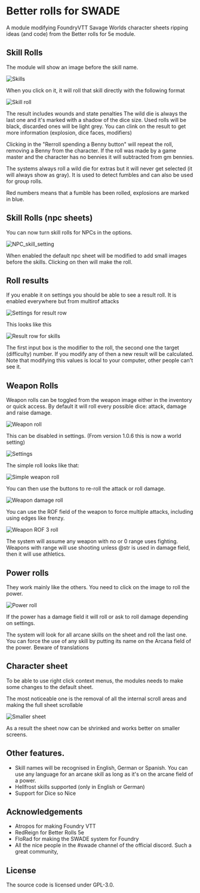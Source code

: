 # Better rolls for SWADE
A module modifying FoundryVTT Savage Worlds character sheets ripping ideas (and code) from the Better rolls for 5e module.

## Skill Rolls

The module will show an image before the skill name. 

![Skills](docs/doc_skills.png)

When you click on it, it will roll that skill directly with the following format

![Skill roll](docs/skill_roll.png)

The result includes wounds and state penalties
The wild die is always the last one and it's marked with a shadow of the dice size. Used rolls will be black, discarded ones will be light grey.
You can clink on the result to get more information (explosion, dice faces, modifiers)

Clicking in the "Rerroll spending a Benny button" will repeat the roll, removing a Benny from the character. If the roll was made by a game master and the character has no bennies it will subtracted from gm bennies.

The systems always roll a wild die for extras but it will never get selected (it will always show as gray). It is used to detect fumbles and can also be used for group rolls.

Red numbers means that a fumble has been rolled, explosions are marked in blue.

## Skill Rolls (npc sheets)

You can now turn skill rolls for NPCs in the options.

![NPC_skill_setting](docs/settings_npc_skills.png)

When enabled the default npc sheet will be modified to add small images before the skills. Clicking on then will make the roll.

## Roll results

If you enable it on settings you should be able to see a result roll. It is enabled everywhere but from multirof attacks

![Settings for result row](docs/settings_show_result.png)

This looks like this

![Result row for skills](docs/skill_result_row.png)

The first input box is the modifier to the roll, the second one the target (difficulty) number. If you modify any of then a new result will be calculated.
Note that modifying this values is local to your computer, other people can't see it.

## Weapon Rolls

Weapon rolls can be toggled from the weapon image either in the inventory or quick access.
By default it will roll every possible dice: attack, damage and raise damage.

![Weapon roll](docs/weapon_roll.png)

This can be disabled in settings. (From version 1.0.6 this is now a world setting)

![Settings](/docs/settings.png)

The simple roll looks like that:

![Simple weapon roll](docs/simple_weapon_roll.png)

You can then use the buttons to re-roll the attack or roll damage.

![Weapon damage roll](docs/weapon_damage_roll.png)

You can use the ROF field of the weapon to force multiple attacks, including using edges like frenzy.

![Weapon ROF 3 roll](docs/weapon_rof_3_roll.png)

The system will assume any weapon with no or 0 range uses fighting.
Weapons with range will use shooting unless @str is used in damage field, then it will use athletics.

## Power rolls

They work mainly like the others. You need to click on the image to roll the power.

![Power roll](docs/power_roll.png)

If the power has a damage field it will roll or ask to roll damage depending on settings.

The system will look for all arcane skills on the sheet and roll the last one. You can force the use of any skill by putting its name on the Arcana field of the power. Beware of translations 

## Character sheet

To be able to use right click context menus, the modules needs to make some changes to the default sheet.

The most noticeable one is the removal of all the internal scroll areas and making the full sheet scrollable

![Smaller sheet](docs/small_sheet.png)

As a result the sheet now can be shrinked and works better on smaller screens.

## Other features.
- Skill names will be recognised in English, German or Spanish. You can use any language for an arcane skill as long as it's on the arcane field of a power.
- Hellfrost skills supported (only in English or German)
- Support for Dice so Nice

## Acknowledgements
- Atropos for making Foundry VTT
- RedReign for Better Rolls 5e
- FloRad for making the SWADE system for Foundry
- All the nice people in the #swade channel of the official discord. Such a great community,

## License
The source code is licensed under GPL-3.0.
